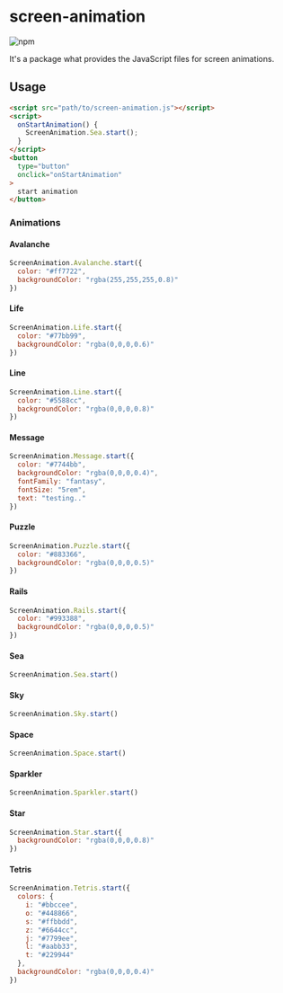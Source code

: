 # screen-animation

![npm](https://img.shields.io/npm/v/screen-animation)

It's a package what provides the JavaScript files for screen animations.

## Usage
``` html
<script src="path/to/screen-animation.js"></script>
<script>
  onStartAnimation() {
    ScreenAnimation.Sea.start();
  }
</script>
<button
  type="button"
  onclick="onStartAnimation"
>
  start animation
</button>
```

### Animations
#### Avalanche
``` javascript
ScreenAnimation.Avalanche.start({
  color: "#ff7722",
  backgroundColor: "rgba(255,255,255,0.8)"
})
```

#### Life
``` javascript
ScreenAnimation.Life.start({
  color: "#77bb99",
  backgroundColor: "rgba(0,0,0,0.6)"
})
```

#### Line
``` javascript
ScreenAnimation.Line.start({
  color: "#5588cc",
  backgroundColor: "rgba(0,0,0,0.8)"
})
```

#### Message
``` javascript
ScreenAnimation.Message.start({
  color: "#7744bb",
  backgroundColor: "rgba(0,0,0,0.4)",
  fontFamily: "fantasy",
  fontSize: "5rem",
  text: "testing.."
})
```

#### Puzzle
``` javascript
ScreenAnimation.Puzzle.start({
  color: "#883366",
  backgroundColor: "rgba(0,0,0,0.5)"
})
```

#### Rails
``` javascript
ScreenAnimation.Rails.start({
  color: "#993388",
  backgroundColor: "rgba(0,0,0,0.5)"
})
```

#### Sea
``` javascript
ScreenAnimation.Sea.start()
```

#### Sky
``` javascript
ScreenAnimation.Sky.start()
```

#### Space
``` javascript
ScreenAnimation.Space.start()
```

#### Sparkler
``` javascript
ScreenAnimation.Sparkler.start()
```

#### Star
``` javascript
ScreenAnimation.Star.start({
  backgroundColor: "rgba(0,0,0,0.8)"
})
```

#### Tetris
``` javascript
ScreenAnimation.Tetris.start({
  colors: {
    i: "#bbccee",
    o: "#448866",
    s: "#ffbbdd",
    z: "#6644cc",
    j: "#7799ee",
    l: "#aabb33",
    t: "#229944"
  },
  backgroundColor: "rgba(0,0,0,0.4)"
})
```
